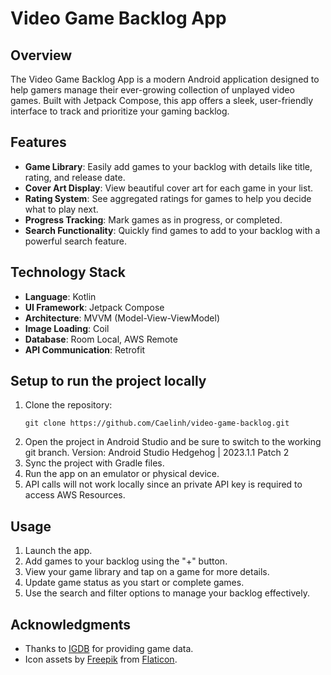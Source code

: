 # Video Game Backlog App

## Overview

The Video Game Backlog App is a modern Android application designed to help gamers manage their ever-growing collection of unplayed video games. Built with Jetpack Compose, this app offers a sleek, user-friendly interface to track and prioritize your gaming backlog.

## Features

- **Game Library**: Easily add games to your backlog with details like title, rating, and release date.
- **Cover Art Display**: View beautiful cover art for each game in your list.
- **Rating System**: See aggregated ratings for games to help you decide what to play next.
- **Progress Tracking**: Mark games as in progress, or completed.
- **Search Functionality**: Quickly find games to add to your backlog with a powerful search feature.

## Technology Stack

- **Language**: Kotlin
- **UI Framework**: Jetpack Compose
- **Architecture**: MVVM (Model-View-ViewModel)
- **Image Loading**: Coil
- **Database**: Room Local, AWS Remote
- **API Communication**: Retrofit

## Setup to run the project locally

1. Clone the repository:
   ```
   git clone https://github.com/Caelinh/video-game-backlog.git
   ```
2. Open the project in Android Studio and be sure to switch to the working git branch. Version: Android Studio Hedgehog | 2023.1.1 Patch 2
3. Sync the project with Gradle files.
4. Run the app on an emulator or physical device.
5. API calls will not work locally since an private API key is required to access AWS Resources.

## Usage

1. Launch the app.
2. Add games to your backlog using the "+" button.
3. View your game library and tap on a game for more details.
4. Update game status as you start or complete games.
5. Use the search and filter options to manage your backlog effectively.


## Acknowledgments

- Thanks to [IGDB](https://www.igdb.com/) for providing game data.
- Icon assets by [Freepik](https://www.freepik.com/) from [Flaticon](https://www.flaticon.com/).


